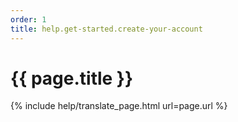 ```yaml
---
order: 1
title: help.get-started.create-your-account
---
```


# {{ page.title }}
{% include help/translate_page.html url=page.url %}
